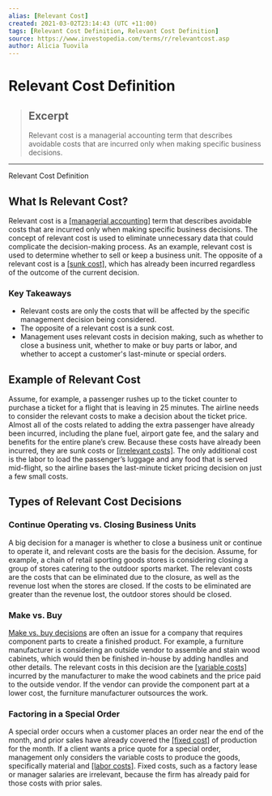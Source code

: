 ```yaml
---
alias: [Relevant Cost]
created: 2021-03-02T23:14:43 (UTC +11:00)
tags: [Relevant Cost Definition, Relevant Cost Definition]
source: https://www.investopedia.com/terms/r/relevantcost.asp
author: Alicia Tuovila
---
```


# Relevant Cost Definition

> ## Excerpt
> Relevant cost is a managerial accounting term that describes avoidable costs that are incurred only when making specific business decisions.

---

Relevant Cost Definition
## What Is Relevant Cost?

Relevant cost is a [[managerial accounting]](https://www.investopedia.com/terms/m/managerialaccounting.asp) term that describes avoidable costs that are incurred only when making specific business decisions. The concept of relevant cost is used to eliminate unnecessary data that could complicate the decision-making process. As an example, relevant cost is used to determine whether to sell or keep a business unit. The opposite of a relevant cost is a [[sunk cost]](https://www.investopedia.com/terms/s/sunkcost.asp), which has already been incurred regardless of the outcome of the current decision.

### Key Takeaways

-   Relevant costs are only the costs that will be affected by the specific management decision being considered.
-   The opposite of a relevant cost is a sunk cost.
-   Management uses relevant costs in decision making, such as whether to close a business unit, whether to make or buy parts or labor, and whether to accept a customer's last-minute or special orders.

## Example of Relevant Cost

Assume, for example, a passenger rushes up to the ticket counter to purchase a ticket for a flight that is leaving in 25 minutes. The airline needs to consider the relevant costs to make a decision about the ticket price. Almost all of the costs related to adding the extra passenger have already been incurred, including the plane fuel, airport gate fee, and the salary and benefits for the entire plane’s crew. Because these costs have already been incurred, they are sunk costs or [[irrelevant costs]](https://www.investopedia.com/terms/i/irrelevantcost.asp). The only additional cost is the labor to load the passenger’s luggage and any food that is served mid-flight, so the airline bases the last-minute ticket pricing decision on just a few small costs.

## Types of Relevant Cost Decisions

### Continue Operating vs. Closing Business Units

A big decision for a manager is whether to close a business unit or continue to operate it, and relevant costs are the basis for the decision. Assume, for example, a chain of retail sporting goods stores is considering closing a group of stores catering to the outdoor sports market. The relevant costs are the costs that can be eliminated due to the closure, as well as the revenue lost when the stores are closed. If the costs to be eliminated are greater than the revenue lost, the outdoor stores should be closed.

### Make vs. Buy

[Make vs. buy decisions](https://www.investopedia.com/terms/m/make-or-buy-decision.asp) are often an issue for a company that requires component parts to create a finished product. For example, a furniture manufacturer is considering an outside vendor to assemble and stain wood cabinets, which would then be finished in-house by adding handles and other details. The relevant costs in this decision are the [[variable costs]](https://www.investopedia.com/terms/v/variablecost.asp) incurred by the manufacturer to make the wood cabinets and the price paid to the outside vendor. If the vendor can provide the component part at a lower cost, the furniture manufacturer outsources the work.

### Factoring in a Special Order

A special order occurs when a customer places an order near the end of the month, and prior sales have already covered the [[fixed cost]](https://www.investopedia.com/terms/f/fixedcost.asp) of production for the month. If a client wants a price quote for a special order, management only considers the variable costs to produce the goods, specifically material and [[labor costs]](https://www.investopedia.com/terms/c/cost-of-labor.asp). Fixed costs, such as a factory lease or manager salaries are irrelevant, because the firm has already paid for those costs with prior sales.
